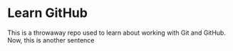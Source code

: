 # Learn GitHub

This is a throwaway repo used to learn about working with Git and GitHub.
Now, this is another sentence
